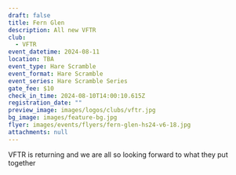 ```yaml
---
draft: false
title: Fern Glen
description: All new VFTR
club:
  - VFTR
event_datetime: 2024-08-11
location: TBA
event_type: Hare Scramble
event_format: Hare Scramble
event_series: Hare Scramble Series
gate_fee: $10
check_in_time: 2024-08-10T14:00:10.615Z
registration_date: ""
preview_image: images/logos/clubs/vftr.jpg
bg_image: images/feature-bg.jpg
flyer: images/events/flyers/fern-glen-hs24-v6-18.jpg
attachments: null
---
```

VFTR is returning and we are all so looking forward to what they put together